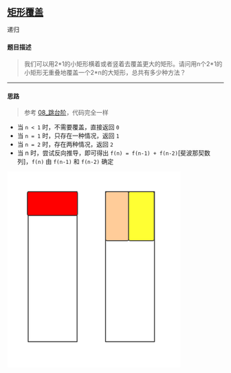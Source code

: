 ## [矩形覆盖](https://www.nowcoder.com/practice/72a5a919508a4251859fb2cfb987a0e6)

<code style="color: var(--vscode-textPreformat-foreground); font-family: Menlo, Monaco, Consolas, &quot;Droid Sans Mono&quot;, &quot;Courier New&quot;, monospace, &quot;Droid Sans Fallback&quot;; font-size: 14px; line-height: 19px;">递归</code>

#### 题目描述

> 我们可以用2\*1的小矩形横着或者竖着去覆盖更大的矩形。请问用n个2\*1的小矩形无重叠地覆盖一个2*n的大矩形，总共有多少种方法？

---
#### 思路
> 参考 [08_跳台阶](../08_跳台阶)，代码完全一样

* 当 `n < 1` 时，不需要覆盖，直接返回 `0`
* 当 ` n = 1 ` 时，只存在一种情况，返回 `1` 
* 当 ` n = 2 ` 时，存在两种情况，返回 `2`
* 当 n 时，尝试反向推导，即可得出 `f(n) = f(n-1) + f(n-2)`[斐波那契数列]，`f(n)` 由 `f(n-1)` 和 `f(n-2)` 确定
<img width="80%" src="./images/10_s.png">
